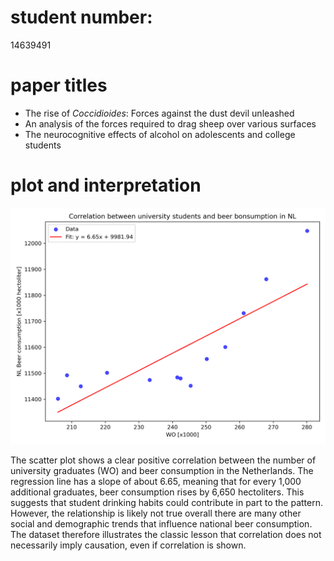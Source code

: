 # student number: 
14639491

# paper titles
- The rise of *Coccidioides*: Forces against the dust devil unleashed
- An analysis of the forces required to drag sheep over various surfaces
- The neurocognitive effects of alcohol on adolescents and college students

# plot and interpretation 
![Correlation plot](correlation_plot.png)

The scatter plot shows a clear positive correlation between the number of university graduates (WO) and beer consumption in the Netherlands. The regression line has a slope of about 6.65, meaning that for every 1,000 additional graduates, beer consumption rises by 6,650 hectoliters. This suggests that student drinking habits could contribute in part to the pattern. However, the relationship is likely not true overall there are many other social and demographic trends that influence national beer consumption. The dataset therefore illustrates the classic lesson that correlation does not necessarily imply causation, even if correlation is shown. 
